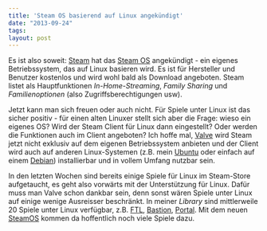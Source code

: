 ```yaml
---
title: 'Steam OS basierend auf Linux angekündigt'
date: "2013-09-24"
tags: 
layout: post
---
```

Es ist also soweit: [Steam][1] hat das [Steam OS][0] angekündigt - ein
eigenes Betriebssystem, das auf Linux basieren wird. Es ist für
Hersteller und Benutzer kostenlos und wird wohl bald als Download
angeboten. Steam listet als Hauptfunktionen *In-Home-Streaming*, *Family
Sharing* und *Familienoptionen* (also Zugriffsberechtigungen usw).

Jetzt kann man sich freuen oder auch nicht. Für Spiele unter Linux ist
das sicher positiv - für einen alten Linuxer stellt sich aber die Frage:
wieso ein eigenes OS? Wird der Steam Client für Linux dann eingestellt?
Oder werden die Funktionen auch im Client angeboten?  Ich hoffe mal,
[Valve][2] wird Steam jetzt nicht exklusiv auf dem eigenen
Betriebssystem anbieten und der Client wird auch auf anderen
Linux-Systemen (z.B. mein [Ubuntu][3] oder einfach auf einem
[Debian][4]) installierbar und in vollem Umfang nutzbar sein.

In den letzten Wochen sind bereits einige Spiele für Linux im
Steam-Store aufgetaucht, es geht also vorwärts mit der Unterstützung für
Linux. Dafür muss man Valve schon dankbar sein, denn sonst wären Spiele
unter Linux auf einige wenige Ausreisser beschränkt. In meiner *Library*
sind mittlerweile 20 Spiele unter Linux verfügbar, z.B. [FTL][5],
[Bastion][6], [Portal][7]. Mit dem neuen [SteamOS][0] kommen da
hoffentlich noch viele Spiele dazu.

[0]: http://store.steampowered.com/livingroom/SteamOS/
[1]: http://store.steampowered.com/
[2]: http://www.valvesoftware.com/
[3]: http://www.ubuntu.com/
[4]: http://www.debian.org/
[5]: http://www.ftlgame.com/
[6]: http://supergiantgames.com/index.php/media/
[7]: http://www.thinkwithportals.com/
